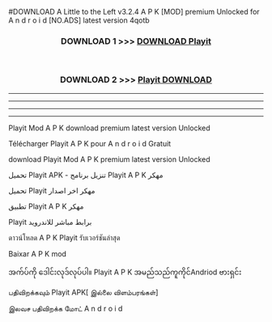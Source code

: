 #DOWNLOAD A Little to the Left v3.2.4 A P K [MOD] premium Unlocked for A n d r o i d [NO.ADS] latest version 4qotb 



<div align="center">

<h3>DOWNLOAD 1 >>> <a href="https://getmod1.web.app/?judule=Btd Battles">DOWNLOAD Playit </a></h3><br>

<h3>DOWNLOAD 2 >>> <a href="https://getmod1.web.app/?judule=Btd Battles">Playit  DOWNLOAD </a></h3>

</div>


----------------------------------------------------------

----------------------------------------------------------

----------------------------------------------------------

----------------------------------------------------------


Playit  Mod A P K download premium latest version Unlocked

Télécharger Playit  A P K pour A n d r o i d Gratuit

download Playit  Mod A P K premium latest version Unlocked

تحميل Playit  APK - تنزيل برنامج Playit  A P K مهكر

تحميل Playit  مهكر اخر اصدار

تطبيق Playit  A P K مهكر

Playit  برابط مباشر للاندرويد

ดาวน์โหลด A P K Playit  รับเวอร์ชันล่าสุด

Baixar A P K mod

အက်ပ်ကို ဒေါင်းလုဒ်လုပ်ပါ။ Playit  A P K အမည်သည်ကူကိုင်Andriod ဗားရှင်း

பதிவிறக்கவும் Playit  APK[ இல்லை விளம்பரங்கள்] 
 
இலவச பதிவிறக்க மோட் A n d r o i d



